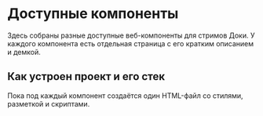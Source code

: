 # Доступные компоненты

Здесь собраны разные доступные веб-компоненты для стримов Доки. У каждого компонента есть отдельная страница с его кратким описанием и демкой.

## Как устроен проект и его стек

Пока под каждый компонент создаётся один HTML-файл со стилями, разметкой и скриптами.
